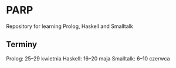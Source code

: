 # PARP
Repository for learning Prolog, Haskell and Smalltalk

## Terminy
Prolog: 25–29 kwietnia
Haskell: 16–20 maja
Smalltalk: 6–10 czerwca